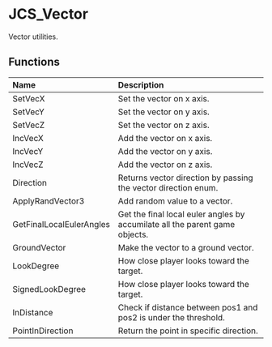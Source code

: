 # JCS_Vector

Vector utilities.

## Functions

| Name                     | Description                                                                 |
|:-------------------------|:----------------------------------------------------------------------------|
| SetVecX                  | Set the vector on x axis.                                                   |
| SetVecY                  | Set the vector on y axis.                                                   |
| SetVecZ                  | Set the vector on z axis.                                                   |
| IncVecX                  | Add the vector on x axis.                                                   |
| IncVecY                  | Add the vector on y axis.                                                   |
| IncVecZ                  | Add the vector on z axis.                                                   |
| Direction                | Returns vector direction by passing the vector direction enum.              |
| ApplyRandVector3         | Add random value to a vector.                                               |
| GetFinalLocalEulerAngles | Get the final local euler angles by accumilate all the parent game objects. |
| GroundVector             | Make the vector to a ground vector.                                         |
| LookDegree               | How close player looks toward the target.                                   |
| SignedLookDegree         | How close player looks toward the target.                                   |
| InDistance               | Check if distance between pos1 and pos2 is under the threshold.             |
| PointInDirection         | Return the point in specific direction.                                     |
